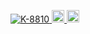 <p align="left">
  <a href="https://github.com/K-8810/K-8810/">
    <img src="https://komarev.com/ghpvc/?username=K-8810" alt="K-8810" />
  </a>
  <a href="http://twitter.com/hayate_mine">
    <img height="20" src="https://img.shields.io/twitter/follow/hayate_mine?label=Twitter&logo=twitter&style=flat" />
  </a>
  <a href="https://github.com/K-8810">
    <img height="20" src="https://img.shields.io/github/followers/K-8810?label=follow&logo=github&style=flat" />
  </a>
</p>
